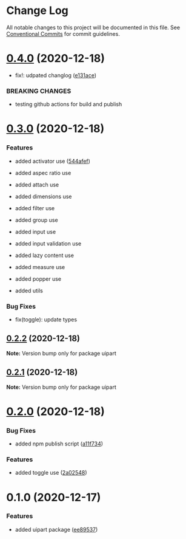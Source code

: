 # Change Log

All notable changes to this project will be documented in this file.
See [Conventional Commits](https://conventionalcommits.org) for commit guidelines.

# [0.4.0](https://github.com/5cube/upart/compare/v0.3.0...v0.4.0) (2020-12-18)


* fix!: udpated changlog ([e131ace](https://github.com/5cube/upart/commit/e131ace5c20d04dbd3d56114d972acba793e0511))


### BREAKING CHANGES

* testing github actions for build and publish





# [0.3.0](https://github.com/5cube/upart/compare/v0.2.2...v0.3.0) (2020-12-18)


### Features

* added activator use ([544afef](https://github.com/5cube/upart/commit/544afef93a78f823bee7184a62ae1883bdd6fc61))

* added aspec ratio use

* added attach use

* added dimensions use

* added filter use

* added group use

* added input use

* added input validation use

* added lazy content use

* added measure use

* added popper use

* added utils

### Bug Fixes

* fix(toggle): update types




## [0.2.2](https://github.com/5cube/upart/compare/v0.2.1...v0.2.2) (2020-12-18)

**Note:** Version bump only for package uipart





## [0.2.1](https://github.com/5cube/upart/compare/v0.2.0...v0.2.1) (2020-12-18)

**Note:** Version bump only for package uipart





# [0.2.0](https://github.com/5cube/upart/compare/v0.1.0...v0.2.0) (2020-12-18)


### Bug Fixes

* added npm publish script ([a11f734](https://github.com/5cube/upart/commit/a11f73428295b83ade0a333910675b48954e580d))


### Features

* added toggle use ([2a02548](https://github.com/5cube/upart/commit/2a02548a8454506dc7d5bf8c02793eccb8f65604))





# 0.1.0 (2020-12-17)


### Features

* added uipart package ([ee89537](https://github.com/5cube/upart/commit/ee895372fa599877a28c9746cf0ba5d2e42ba7b4))

